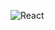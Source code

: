 ![React](https://img.shields.io/badge/react-%2320232a.svg?style=for-the-badge&logo=react&logoColor=%2361DAFB)



